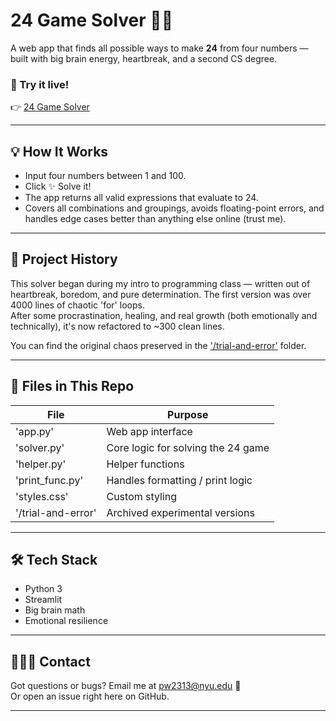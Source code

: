 # 24 Game Solver 🧠💅

A web app that finds all possible ways to make **24** from four numbers — built with big brain energy, heartbreak, and a second CS degree.

### 🔗 Try it live!
👉 [24 Game Solver](https://24gamesolver.streamlit.app/)

---

## 💡 How It Works

- Input four numbers between 1 and 100.
- Click ✨ Solve it!
- The app returns all valid expressions that evaluate to 24.
- Covers all combinations and groupings, avoids floating-point errors, and handles edge cases better than anything else online (trust me).

---

## 🧪 Project History

This solver began during my intro to programming class — written out of heartbreak, boredom, and pure determination. The first version was over 4000 lines of chaotic 'for' loops.  
After some procrastination, healing, and real growth (both emotionally and technically), it's now refactored to ~300 clean lines.

You can find the original chaos preserved in the ['/trial-and-error'](./trial-and-error) folder.

---

## 📁 Files in This Repo

| File              | Purpose                             |
|-------------------|-------------------------------------|
| 'app.py'          | Web app interface                   |
| 'solver.py'       | Core logic for solving the 24 game  |
| 'helper.py'       | Helper functions                    |
| 'print_func.py'   | Handles formatting / print logic    |
| 'styles.css'      | Custom styling                      |
| '/trial-and-error'| Archived experimental versions      |

---

## 🛠 Tech Stack

- Python 3
- Streamlit
- Big brain math
- Emotional resilience

---

## 🙋🏻‍♀️ Contact

Got questions or bugs? Email me at [pw2313@nyu.edu](mailto:pw2313@nyu.edu) 🫶  
Or open an issue right here on GitHub.

---
